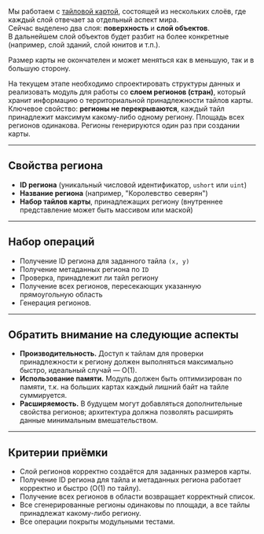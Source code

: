 Мы работаем с [тайловой картой](https://github.com/s-prozorov/TestDayTasks/blob/main/TASK_1_1.md), состоящей из нескольких слоёв, где каждый слой отвечает за отдельный аспект мира.  
Сейчас выделено два слоя: **поверхность** и **слой объектов**.  
В дальнейшем слой объектов будет разбит на более конкретные (например, слой зданий, слой юнитов и т.п.).  

Размер карты не окончателен и может меняться как в меньшую, так и в большую сторону.  

На текущем этапе необходимо спроектировать структуры данных и реализовать модуль для работы со **слоем регионов (стран)**, который хранит информацию о территориальной принадлежности тайлов карты.  
Ключевое свойство: **регионы не перекрываются**, каждый тайл принадлежит максимум какому-либо одному региону. Площадь всех регионов одинакова. Регионы генерируются один раз при создании карты.

---

## Свойства региона
- **ID региона** (уникальный числовой идентификатор, `ushort` или `uint`)  
- **Название региона** (например, "Королевство северян")  
- **Набор тайлов карты**, принадлежащих региону (внутреннее представление может быть массивом или маской)  

---

## Набор операций
- Получение ID региона для заданного тайла `(x, y)`  
- Получение метаданных региона по `ID`  
- Проверка, принадлежит ли тайл региону  
- Получение всех регионов, пересекающих указанную прямоугольную область
- Генерация регионов.

---

## Обратить внимание на следующие аспекты
- **Производительность.** Доступ к тайлам для проверки принадлежности к региону должен выполняться максимально быстро, идеальный случай — O(1).  
- **Использование памяти.** Модуль должен быть оптимизирован по памяти, т.к. на больших картах каждый лишний байт на тайле суммируется.  
- **Расширяемость.** В будущем могут добавляться дополнительные свойства регионов; архитектура должна позволять расширять данные минимальным вмешательством.  

---

## Критерии приёмки
- Слой регионов корректно создаётся для заданных размеров карты.  
- Получение ID региона для тайла и метаданных региона работает корректно и быстро (O(1) по тайлу).  
- Получение всех регионов в области возвращает корректный список.
- Все сгенерированные регионы одинаковы по площади, а все тайлы принадлежат какому-либо региону.
- Все операции покрыты модульными тестами.
